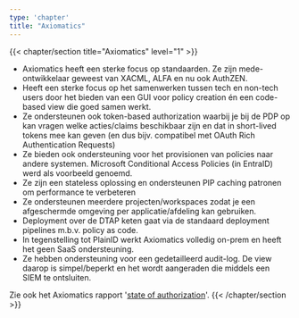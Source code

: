 ```yaml
---
type: 'chapter'
title: "Axiomatics"
---
```

{{< chapter/section title="Axiomatics" level="1" >}}
- Axiomatics heeft een sterke focus op standaarden. Ze zijn mede-ontwikkelaar geweest van XACML, ALFA en nu ook AuthZEN.
- Heeft een sterke focus op het samenwerken tussen tech en non-tech users door het bieden van een GUI voor policy creation én een code-based view die goed samen werkt.
- Ze ondersteunen ook token-based authorization waarbij je bij de PDP op kan vragen welke acties/claims beschikbaar zijn en dat in short-lived tokens mee kan geven (en dus bijv. compatibel met OAuth Rich Authentication Requests)
- Ze bieden ook ondersteuning voor het provisionen van policies naar andere systemen. Microsoft Conditional Access Policies (in EntraID) werd als voorbeeld genoemd.
- Ze zijn een stateless oplossing en ondersteunen PIP caching patronen om performance te verbeteren
- Ze ondersteunen meerdere projecten/workspaces zodat je een afgeschermde omgeving per applicatie/afdeling kan gebruiken.
- Deployment over de DTAP keten gaat via de standaard deployment pipelines m.b.v. policy as code.
- In tegenstelling tot PlainID werkt Axiomatics volledig on-prem en heeft het geen SaaS ondersteuning.
- Ze hebben ondersteuning voor een gedetailleerd audit-log. De view daarop is simpel/beperkt en het wordt aangeraden die middels een SIEM te ontsluiten.

Zie ook het Axiomatics rapport '[state of authorization](/ftv/documents/axiomatics.pdf)'.
{{< /chapter/section >}}